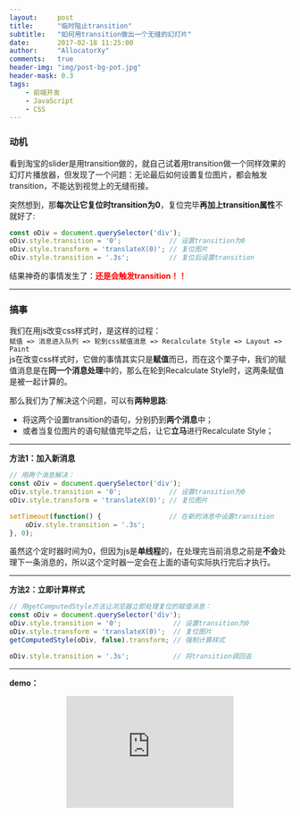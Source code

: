 ```yaml
---
layout:     post
title:      "临时阻止transition"
subtitle:   "如何用transition做出一个无缝的幻灯片"
date:       2017-02-18 11:25:00
author:     "AllocatorXy"
comments:   true
header-img: "img/post-bg-pot.jpg"
header-mask: 0.3
tags:
    - 前端开发
    - JavaScript
    - CSS
---
```

### 动机
看到淘宝的slider是用transition做的，就自己试着用transition做一个同样效果的幻灯片播放器，但发现了一个问题：无论最后如何设置复位图片，都会触发transition，不能达到视觉上的无缝衔接。

突然想到，那**每次让它复位时transition为0**，复位完毕**再加上transition属性**不就好了:

```js
const oDiv = document.querySelector('div');
oDiv.style.transition = '0';            // 设置transition为0
oDiv.style.transform = 'translateX(0)'; // 复位图片
oDiv.style.transition = '.3s';          // 复位后设置transition
```

结果神奇的事情发生了：**<font color="red">还是会触发transition！！</font>**
<hr />

### 搞事
我们在用js改变css样式时，是这样的过程：<br />
`赋值 => 消息进入队列 => 轮到css赋值消息 => Recalculate Style => Layout => Paint`<br />
js在改变css样式时，它做的事情其实只是**赋值**而已，而在这个栗子中，我们的赋值消息是在**同一个消息处理**中的，那么在轮到Recalculate Style时，这两条赋值是被一起计算的。

那么我们为了解决这个问题，可以有**两种思路**:
- 将这两个设置transition的语句，分别扔到**两个消息**中；
- 或者当复位图片的语句赋值完毕之后，让它**立马**进行Recalculate Style；
<hr />

**方法1：加入新消息**

```js
// 用两个消息解决：
const oDiv = document.querySelector('div');
oDiv.style.transition = '0';            // 设置transition为0
oDiv.style.transform = 'translateX(0)'; // 复位图片

setTimeout(function() {                 // 在新的消息中设置transition
    oDiv.style.transition = '.3s';
}, 0);
```

虽然这个定时器时间为0，但因为js是**单线程**的，在处理完当前消息之前是**不会**处理下一条消息的，所以这个定时器一定会在上面的语句实际执行完后才执行。
<hr />

**方法2：立即计算样式**

```js
// 用getComputedStyle方法让浏览器立即处理复位的赋值消息：
const oDiv = document.querySelector('div');
oDiv.style.transition = '0';             // 设置transition为0
oDiv.style.transform = 'translateX(0)';  // 复位图片
getComputedStyle(oDiv, false).transform; // 强制计算样式

oDiv.style.transition = '.3s';           // 将transition调回去
```
<hr />

**demo：**

<iframe src="https://allocatorxy.github.io/js-demo-slide/" frameborder="0" width="300px" height="200px" scrolling="none" style="position: relative;margin-left: -150px;left: 50%;"></iframe>